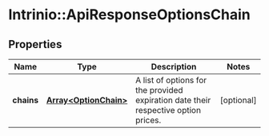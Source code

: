 # Intrinio::ApiResponseOptionsChain

## Properties
Name | Type | Description | Notes
------------ | ------------- | ------------- | -------------
**chains** | [**Array&lt;OptionChain&gt;**](OptionChain.md) | A list of options for the provided expiration date their respective option prices. | [optional] 


